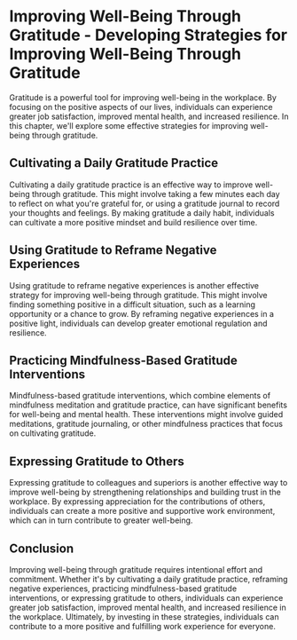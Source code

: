 Improving Well-Being Through Gratitude - Developing Strategies for Improving Well-Being Through Gratitude
====================================================================================================================

Gratitude is a powerful tool for improving well-being in the workplace. By focusing on the positive aspects of our lives, individuals can experience greater job satisfaction, improved mental health, and increased resilience. In this chapter, we'll explore some effective strategies for improving well-being through gratitude.

Cultivating a Daily Gratitude Practice
--------------------------------------

Cultivating a daily gratitude practice is an effective way to improve well-being through gratitude. This might involve taking a few minutes each day to reflect on what you're grateful for, or using a gratitude journal to record your thoughts and feelings. By making gratitude a daily habit, individuals can cultivate a more positive mindset and build resilience over time.

Using Gratitude to Reframe Negative Experiences
-----------------------------------------------

Using gratitude to reframe negative experiences is another effective strategy for improving well-being through gratitude. This might involve finding something positive in a difficult situation, such as a learning opportunity or a chance to grow. By reframing negative experiences in a positive light, individuals can develop greater emotional regulation and resilience.

Practicing Mindfulness-Based Gratitude Interventions
----------------------------------------------------

Mindfulness-based gratitude interventions, which combine elements of mindfulness meditation and gratitude practice, can have significant benefits for well-being and mental health. These interventions might involve guided meditations, gratitude journaling, or other mindfulness practices that focus on cultivating gratitude.

Expressing Gratitude to Others
------------------------------

Expressing gratitude to colleagues and superiors is another effective way to improve well-being by strengthening relationships and building trust in the workplace. By expressing appreciation for the contributions of others, individuals can create a more positive and supportive work environment, which can in turn contribute to greater well-being.

Conclusion
----------

Improving well-being through gratitude requires intentional effort and commitment. Whether it's by cultivating a daily gratitude practice, reframing negative experiences, practicing mindfulness-based gratitude interventions, or expressing gratitude to others, individuals can experience greater job satisfaction, improved mental health, and increased resilience in the workplace. Ultimately, by investing in these strategies, individuals can contribute to a more positive and fulfilling work experience for everyone.
